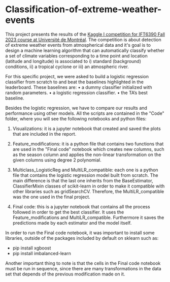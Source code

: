 # Classification-of-extreme-weather-events

This project presents the results of the [Kaggle I competition for IFT6390 Fall 2023 course at Université de Montréal](https://www.kaggle.com/competitions/classification-of-extreme-weather-events-udem). The competition is about detection of extreme
weather events from atmospherical data and it's goal is to design a machine learning algorithm that can automatically classify whether a set of climate variables corresponding to a
time point and location (latitude and longitude) is associated to i) standard (background)
conditions, ii) a tropical cyclone or iii) an atmospheric river.

For this specific project, we were asked to build a logistic regression classifier from scratch to and beat the baselines highlighted in
the leaderboard. These baselines are:
• a dummy classifier initialized with random parameters.
• a logistic regression classifier.
• the TA’s best baseline.

Besides the logistic regression, we have to compare our results and performance using other models. All the scripts are contained in the "Code" folder, where you will see the following notebooks and python files:

1. Visualizations: it is a jupyter notebook that created and saved the plots that are included in the report.

2. Feature_modifications: it is a python file that contains two functions that are used in the "Final code" notebook which creates new columns, such as the season column and applies the non-linear transformation on the given columns using degree 2 polynomial.

3. Multiclass_LogisticReg and MultiLR_compatible: each one is a python file that contains the logistic regression model built from scratch. The main difference is that the last one inherits from the BaseEstimator, ClassifierMixin classes of scikit-learn in order to make it compatible with other libraries such as gridSearchCV. Therefore, the MultiLR_compatible was the one used in the final project.

4.  Final code: this is a jupyter notebook that contains all the process followed in order to get the best classifier. It uses the Feature_modifications and MultiLR_compatible. Furthermore it saves the predictions made by each estimator and the model itself.

In order to run the Final code notebook, it was important to install some libraries, outside of the packages included by default on sklearn such as:

* pip install xgboost
* pip install imbalanced-learn

Another important thing to note is that the cells in the Final code notebook must be run in sequence, since there are many transformations in the data set that depends of the previous modification made on it.
